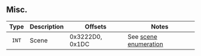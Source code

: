 ## Misc.

| Type | Description | Offsets | Notes |
| :--: | ----------- | ------- | ----- |
| `INT` | Scene | 0x3222D0, 0x1DC | See [scene enumeration](/enumerations/scene.md) |